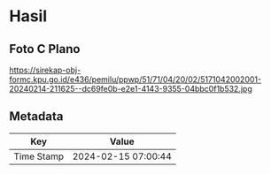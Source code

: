 # Hasil

## Foto C Plano

https://sirekap-obj-formc.kpu.go.id/e436/pemilu/ppwp/51/71/04/20/02/5171042002001-20240214-211625--dc69fe0b-e2e1-4143-9355-04bbc0f1b532.jpg


## Metadata

| Key        | Value               |
| ---------- | ------------------- |
| Time Stamp | 2024-02-15 07:00:44 |



